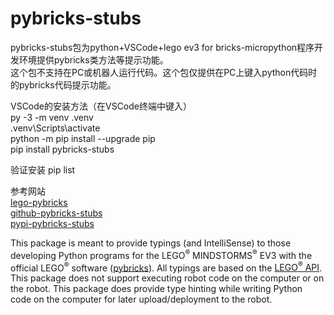 # pybricks-stubs
pybricks-stubs包为python+VSCode+lego ev3 for bricks-micropython程序开发环境提供pybricks类方法等提示功能。    
这个包不支持在PC或机器人运行代码。这个包仅提供在PC上键入python代码时的pybricks代码提示功能。

VSCode的安装方法（在VSCode终端中键入）    
py -3 -m venv .venv  
.venv\Scripts\activate   
python -m pip install --upgrade pip      
pip install pybricks-stubs    

验证安装
pip list         

参考网站  
[lego-pybricks](https://education.lego.com/en-us/support/mindstorms-ev3/python-for-ev3)   
[github-pybricks-stubs](https://github.com/drewwhis/pybricks-stubs/tree/master/pybricks)  
[pypi-pybricks-stubs](https://pypi.org/project/pybricks-stubs)

This package is meant to provide typings (and IntelliSense) to those developing Python programs for the LEGO<sup>&reg;</sup> MINDSTORMS<sup>&reg;</sup> EV3 with the official LEGO<sup>&reg;</sup> software ([pybricks](https://education.lego.com/en-us/support/mindstorms-ev3/python-for-ev3)). All typings are based on the [LEGO<sup>&reg;</sup> API](https://le-www-live-s.legocdn.com/sc/media/files/ev3-micropython/ev3micropythonv100-71d3f28c59a1e766e92a59ff8500818e.pdf).
This package does not support executing robot code on the computer or on the robot. This package does provide type hinting while writing Python code on the computer for later upload/deployment to the robot. 

